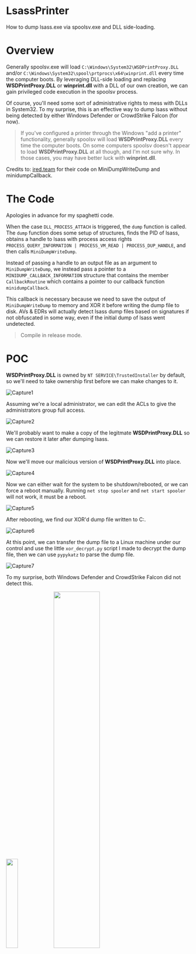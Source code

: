 # LsassPrinter
How to dump lsass.exe via spoolsv.exe and DLL side-loading.
# Overview
Generally spoolsv.exe will load ``C:\Windows\System32\WSDPrintProxy.DLL`` and/or ``C:\Windows\System32\spool\prtprocs\x64\winprint.dll`` every time the computer boots. By leveraging DLL-side loading and replacing **WSDPrintProxy.DLL** or **winprint.dll** with a DLL of our own creation, we can gain privileged code execution in the spoolsv process. 

Of course, you'll need some sort of administrative rights to mess with DLLs in System32. To my surprise, this is an effective way to dump lsass without being detected by either Windows Defender or CrowdStrike Falcon (for now).

> If you've configured a printer through the Windows "add a printer" functionality, generally spoolsv will load **WSDPrintProxy.DLL** every time the computer boots. On some computers spoolsv doesn't appear to load **WSDPrintProxy.DLL** at all though, and I'm not sure why. In those cases, you may have better luck with **winprint.dll**.

Credits to: [ired.team](https://www.ired.team) for their code on MiniDumpWriteDump and minidumpCallback.
# The Code
Apologies in advance for my spaghetti code. 

When the case ``DLL_PROCESS_ATTACH`` is triggered, the ``dump`` function is called. The ``dump`` function does some setup of structures, finds the PID of lsass, obtains a handle to lsass with process access rights ``PROCESS_QUERY_INFORMATION | PROCESS_VM_READ | PROCESS_DUP_HANDLE``, and then calls ``MiniDumpWriteDump``.

Instead of passing a handle to an output file as an argument to ``MiniDumpWriteDump``, we instead pass a pointer to a ``MINIDUMP_CALLBACK_INFORMATION`` structure that contains the member ``CallbackRoutine`` which contains a pointer to our callback function ``minidumpCallback``.

This callback is necessary because we need to save the output of ``MiniDumpWriteDump`` to memory and XOR it before writing the dump file to disk. AVs & EDRs will actually detect lsass dump files based on signatures if not obfuscated in some way, even if the initial dump of lsass went undetected.

> Compile in release mode.
# POC
**WSDPrintProxy.DLL** is owned by ``NT SERVICE\TrustedInstaller`` by default, so we'll need to take ownership first before we can make changes to it.

![Capture1](https://user-images.githubusercontent.com/16895391/215357267-c994d8a8-f361-4666-833b-0679d21c153b.PNG)

Assuming we're a local administrator, we can edit the ACLs to give the administrators group full access.

![Capture2](https://user-images.githubusercontent.com/16895391/215357337-9c36be08-4ca7-4158-9d44-326aa9ccdbde.PNG)

We'll probably want to make a copy of the legitmate **WSDPrintProxy.DLL** so we can restore it later after dumping lsass.

![Capture3](https://user-images.githubusercontent.com/16895391/215357411-045c314c-5993-4d6e-887b-a0834c7a01d8.PNG)

Now we'll move our malicious version of **WSDPrintProxy.DLL** into place.

![Capture4](https://user-images.githubusercontent.com/16895391/215357445-6fbb47a3-0d3a-4db2-b85f-96f5ac80202a.PNG)

Now we can either wait for the system to be shutdown/rebooted, or we can force a reboot manually. Running ``net stop spooler`` and ``net start spooler`` will not work, it must be a reboot.

![Capture5](https://user-images.githubusercontent.com/16895391/215357480-3006f14f-7c61-4c3f-8471-9cc4fe7f1841.PNG)

After rebooting, we find our XOR'd dump file written to C:\.

![Capture6](https://user-images.githubusercontent.com/16895391/215357543-aa1c398e-dc9d-423f-944d-3e983c8d8e82.PNG)

At this point, we can transfer the dump file to a Linux machine under our control and use the little ``xor_decrypt.py`` script I made to decrypt the dump file, then we can use ``pypykatz`` to parse the dump file.

![Capture7](https://user-images.githubusercontent.com/16895391/215357588-71ea88bf-4573-40aa-aad4-1310933a6949.PNG)

To my surprise, both Windows Defender and CrowdStrike Falcon did not detect this.

<img src="https://user-images.githubusercontent.com/16895391/215357655-940dd8cb-3489-4e06-9c75-dce4ea7e2f8a.PNG" width=25% height=25%/> <img src="https://user-images.githubusercontent.com/16895391/215357739-cce0564b-8516-4949-9233-ec13860d9c5d.png" width=50% height=50%/>

